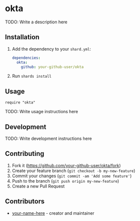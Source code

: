 # okta

TODO: Write a description here

## Installation

1. Add the dependency to your `shard.yml`:

   ```yaml
   dependencies:
     okta:
       github: your-github-user/okta
   ```

2. Run `shards install`

## Usage

```crystal
require "okta"
```

TODO: Write usage instructions here

## Development

TODO: Write development instructions here

## Contributing

1. Fork it (<https://github.com/your-github-user/okta/fork>)
2. Create your feature branch (`git checkout -b my-new-feature`)
3. Commit your changes (`git commit -am 'Add some feature'`)
4. Push to the branch (`git push origin my-new-feature`)
5. Create a new Pull Request

## Contributors

- [your-name-here](https://github.com/your-github-user) - creator and maintainer
